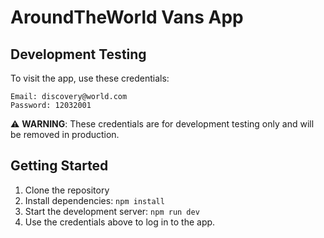 # AroundTheWorld Vans App

## Development Testing

To visit the app, use these credentials:

```
Email: discovery@world.com
Password: 12032001
```

⚠️ **WARNING**: These credentials are for development testing only and will be removed in production.

## Getting Started

1. Clone the repository
2. Install dependencies: `npm install`
3. Start the development server: `npm run dev`
4. Use the  credentials above to log in to the app.